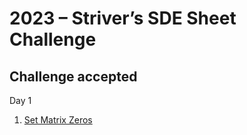 # 2023 – Striver’s SDE Sheet Challenge
## Challenge accepted

Day 1
1. [Set Matrix Zeros](https://www.codingninjas.com/codestudio/problems/set-matrix-zeros_8230862?challengeSlug=striver-sde-challenge)